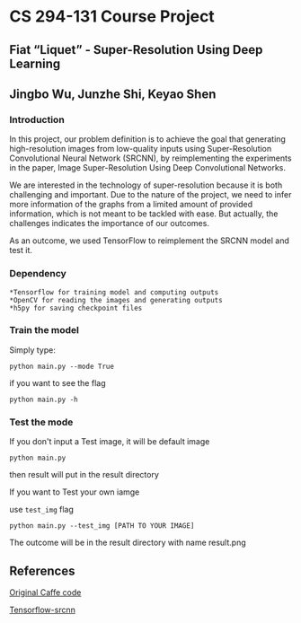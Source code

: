 # CS 294-131 Course Project
## Fiat “Liquet” - Super-Resolution Using Deep Learning

## Jingbo Wu, Junzhe Shi, Keyao Shen

### Introduction

In this project, our problem definition is to achieve the goal that generating high-resolution images from low-quality inputs using Super-Resolution Convolutional Neural Network (SRCNN), by reimplementing the experiments in the paper, Image Super-Resolution Using Deep Convolutional Networks.

We are interested in the technology of super-resolution because it is both challenging and important. Due to the nature of the project,  we need to infer more information of the graphs from a limited amount of provided information, which is not meant to be tackled with ease. But actually, the challenges indicates the importance of our outcomes.

As an outcome, we used TensorFlow to reimplement the SRCNN model and test it.
### Dependency

	*Tensorflow for training model and computing outputs
	*OpenCV for reading the images and generating outputs
	*h5py for saving checkpoint files

### Train the model

Simply type:
```
python main.py --mode True
```

if you want to see the flag 
```
python main.py -h
```

### Test the mode

If you don't input a Test image, it will be default image
```
python main.py
```
then result will put in the result directory


If you want to Test your own iamge

use `test_img` flag

```
python main.py --test_img [PATH TO YOUR IMAGE]
```

The outcome will be in the result directory with name result.png

## References
	
   [Original Caffe code](http://mmlab.ie.cuhk.edu.hk/projects/SRCNN.html)
   
   [Tensorflow-srcnn](https://github.com/liliumao/Tensorflow-srcnn)
